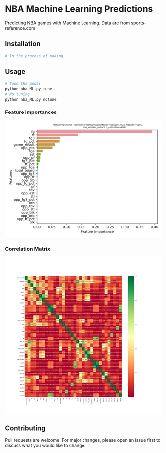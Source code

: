 # NBA Machine Learning Predictions

Predicting NBA games with Machine Learning. Data are from sports-reference.com

## Installation
```bash
# In the process of making
```

## Usage

```python
# Tune the model
python nba_ML.py tune
# No tuning
python nba_ML.py notune
```
### Feature Importances
![alt text](https://github.com/bszek213/nbaML/blob/master/FeatureImportance.png)

### Correlation Matrix
![alt text](https://github.com/bszek213/nbaML/blob/dev/correlations.png)

## Contributing
Pull requests are welcome. For major changes, please open an issue first to discuss what you would like to change.

